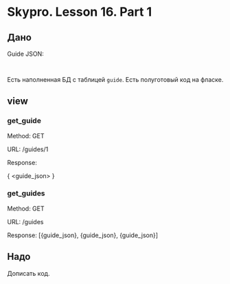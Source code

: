 # Skypro. Lesson 16. Part 1

## Дано

Guide JSON:
```json
    
```

Есть наполненная БД с таблицей `guide`.
Есть полуготовый код на фласке. 

## view
### get_guide
Method: GET

URL: /guides/1

Response:

{
    <guide_json>
}

### get_guides
Method: GET

URL: /guides

Response:
[{guide_json}, {guide_json}, {guide_json}]


## Надо

Дописать код.